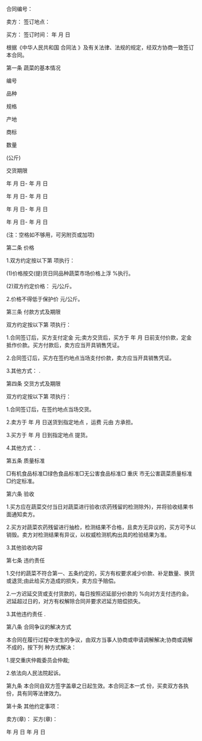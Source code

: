 
 


合同编号：


卖方： 签订地点：


买方： 签订时间： 年 月 日


根据《中华人民共和国
合同法
》及有关法律、法规的规定，经双方协商一致签订本合同。


第一条 蔬菜的基本情况


编号


品种


规格


产地


商标


数量


(公斤)


交货期限


年 月 日- 年 月 日


年 月 日- 年 月 日


年 月 日- 年 月 日


年 月 日- 年 月 日


(注：空格如不够用，可另附页或加项)


第二条 价格


1.双方约定按以下第 项执行：


(1)价格按交(提)货日同品种蔬菜市场价格上浮 %执行。


(2)双方约定价格： 元/公斤。


2.价格不得低于保护价 元/公斤。


第三条 付款方式及期限


双方约定按以下第 项执行：


1.合同签订后，买方支付定金 元;卖方交货后，买方于 年 月 日前支付价款，定金抵作价款。买方付款后，卖方应当开具销售凭证。


2.合同签订后，买方在签约地点当场支付价款，卖方应当开具销售凭证。


3.其他方式： .


第四条 交货方式及期限


双方约定按以下第 项执行：


1.合同签订后，在签约地点当场交货。


2.卖方于 年 月 日送货到指定地点 ，运费 元由 方承担。


3.买方于 年 月 日到指定地点 提货。


4.其他方式： .


第五条 质量标准


□有机食品标准□绿色食品标准□无公害食品标准□
重庆
市无公害蔬菜质量标准□约定标准。


第六条 验收


1.买方应在蔬菜交付当日对蔬菜进行验收(农药残留的检测除外)，并将验收结果书面通知卖方。


2.买方对蔬菜农药残留进行抽检，检测结果不合格，且卖方无异议的，买方可予以销毁。卖方对检测结果有异议，以权威检测机构出具的检验结果为准。


3.其他验收内容


第七条 违约责任


1.交付的蔬菜不符合第一、五条约定的，买方有权要求减少价款、补足数量、换货或退货;由此给买方造成的损失，卖方应予赔偿。


2.一方迟延交货或支付货款的，每日按照迟延部分价款的 %向对方支付违约金。迟延超过日的，对方有权解除合同并要求迟延方赔偿损失。


3.其他违约责任 .


第八条 合同争议的解决方式


本合同在履行过程中发生的争议，由双方当事人协商或申请调解解决;协商或调解不成的，按下列 种方式解决：


1.提交重庆仲裁委员会仲裁;


2.依法向人民法院起诉。


第九条 本合同自双方签字盖章之日起生效。本合同正本一式 份，买卖双方各执 份，具有同等法律效力。


第十条 其他约定事项：


卖方(章)：             买方(章)：


年 月 日                年 月 日
 


 

 
 
 
 
 
  


  
 

  


  


  
 
 
 
 


